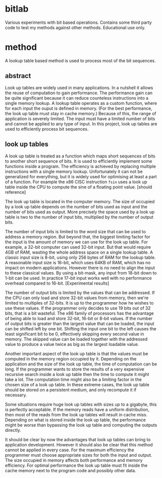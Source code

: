 # bitlab
Various experiments with bit based operations. 
Contains some third party code to test my methods against other methods. 
Educational use only.

# method

A lookup table based method is used to process most of the bit sequences. 

## abstract

Look up tables are widely used in many applications. 
In a nutshell it allows the reuse of computation to gain performance.
The performance gain can be quite significant because it can reduce counteless instructions into a single memory lookup.
A lookup table operates as a custom function, where for each input the ouput is defined in memory.
(For the best performance, the look up table must stay in cache memory.)
Because of this, the range of application is severely limited. 
The input must have a limited number of bits and cannot be applied to any type of input.
In this project, look up tables are used to efficiently process bit sequences.

## look up tables

A look up table is treated as a function which maps short sequences of bits to another short sequence of bits.
It is used to efficiently implement some functions inside a program.
The efficiency is achieved by replacing multiple instructions with a single memory lookup.
Unfortunately it can not be generalized for everything, but it is widely used for optimising at least a part of a function.
For example the x86 CISC instruction `fsin` uses a look up table inside the CPU to compute the sine of a floating point value. [should reference]

The look up table is located in the computer memory. 
The size of occupied by a look up table depends on the number of bits used as input and the number of bits used as output.
More precisely the space used by a look up table is two to the number of input bits, multiplied by the number of output bits.

The number of input bits is limited to the word size that can be used to address a memory region.
But beyond that, the biggest limiting factor for the input is the amount of memory we can use for the look up table.
For example, a 32-bit computer can used 32-bit input. 
But that would require 4GB of RAM, wasting the whole address space on a single lookup table.
A classic input size is 8-bit, using only 256 bytes of RAM for the lookup table.
A reasonable input size is 16-bit, which uses 64KB of RAM, which has no impact on modern applications.
However there is no need to align the input to these classical values. 
By using a bit-mask, any input from 18-bit down to 1-bit can be used.
In practice 17-bit input works well with no performance overhead compared to 16-bit. [Experimental results]

The number of output bits is limited by the values that can be addressed.
If the CPU can only load and store 32-bit values from memory, then we're limited to multiples of 32-bits. 
It is up to the programmer how he wishes to use these values.
If the programmer only decides to use 19 bits out of 32 bits, that is a bit wasteful.
The x86 family of processors has the advantage of being able to load and store 32-bit, 16-bit or 8-bit values.
If the number of output bits is greater than the largest value that can be loaded, the input can be shifted left by one bit. 
Shifting the input one bit to the left causes the least significant bit to be 0, effectively skipping every second value in memory.
The skipped value can be loaded together with the addressed value to produce a value twice as big as the largest loadable value.

Another important aspect of the look up table is that the values must be computed in the memory region occupied by it.
Depending on the application and the size of the look up table, the time of computation can be long. 
If the programmer wants to store the results of a very expensive recursive search inside a look up table then the time to compute it might take a lot.
The computation time might also be a limiting factor in the chosen size of a look up table.
In these extreme cases, the look up table should be stored on a persistent medium, and only recompute it if necessary.

Some situations require huge look up tables with sizes up to a gigabyte, this is perfectly acceptable.
If the memory reads have a uniform distribution, then most of the reads from the look up tables will result in cache miss.
Depending on what is stored inside the look up table, the performance might be worse than bypassing the look up table and computing the outputs directly.

It should be clear by now the advantages that look up tables can bring to application development. 
However it should also be clear that this method cannot be applied in every case.
For the maximum efficiency the programmer must choose appropriate sizes for both the input and output.
The size occupied in memory affects both performance and memory efficiency.
For optimal performance the look up table must fit inside the cache memory next to the program code and possibly other data.




